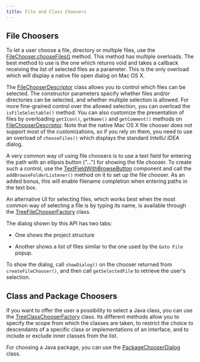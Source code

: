 ```yaml
---
title: File and Class Choosers
---
```


## File Choosers

To let a user choose a file, directory or multiple files, use the
[FileChooser.chooseFiles()](https://github.com/JetBrains/intellij-community/blob/master/platform/platform-api/src/com/intellij/openapi/fileChooser/FileChooser.java)
method.
This method has multiple overloads.
The best method to use is the one which returns void and takes a callback receiving the list of selected files as a parameter.
This is the only overload which will display a native file open dialog on Mac OS X.

The
[FileChooserDescriptor](https://github.com/JetBrains/intellij-community/blob/master/platform/platform-api/src/com/intellij/openapi/fileChooser/FileChooserDescriptor.java)
class allows you to control which files can be selected.
The constructor parameters specify whether files and/or directories can be selected, and whether multiple selection is allowed.
For more fine-grained control over the allowed selection, you can overload the `isFileSelectable()` method.
You can also customize the presentation of files by overloading `getIcon()`, `getName()` and `getComment()` methods on
[FileChooserDescriptor](https://github.com/JetBrains/intellij-community/blob/master/platform/platform-api/src/com/intellij/openapi/fileChooser/FileChooserDescriptor.java).
Note that the native Mac OS X file chooser does not support most of the customizations, so if you rely on them, you need to use an overload of `chooseFiles()` which displays the standard *IntelliJ IDEA* dialog.

A very common way of using file choosers is to use a text field for entering the path with an ellipsis button ("...") for showing the file chooser.
To create such a control, use the
[TextFieldWithBrowseButton](https://github.com/JetBrains/intellij-community/blob/master/platform/platform-api/src/com/intellij/openapi/ui/TextFieldWithBrowseButton.java)
component and call the `addBrowseFolderListener()` method on it to set up the file chooser.
As an added bonus, this will enable filename completion when entering paths in the text box.

An alternative UI for selecting files, which works best when the most common way of selecting a file is by typing its name, is available through the
[TreeFileChooserFactory](https://github.com/JetBrains/intellij-community/blob/master/platform/lang-api/src/com/intellij/ide/util/TreeFileChooserFactory.java) class.

The dialog shown by this API has two tabs:

*  One shows the project structure

*  Another shows a list of files similar to the one used by the `Goto File` popup.

To show the dialog, call `showDialog()` on the chooser returned from `createFileChooser()`, and then call `getSelectedFile` to retrieve the user's selection.

## Class and Package Choosers

If you want to offer the user a possibility to select a Java class, you can use the
[TreeClassChooserFactory](https://github.com/JetBrains/intellij-community/blob/master/java/openapi/src/com/intellij/ide/util/TreeClassChooserFactory.java)
class.
Its different methods allow you to specify the scope from which the classes are taken, to restrict the choice to descendants of a specific class or implementations of an interface, and to include or exclude inner classes from the list.

For choosing a Java package, you can use the
[PackageChooserDialog](https://github.com/JetBrains/intellij-community/blob/master/java/java-impl/src/com/intellij/ide/util/PackageChooserDialog.java)
class.

